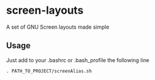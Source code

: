 screen-layouts
==============

A set of GNU Screen layouts made simple

Usage
-----

Just add to your .bashrc or .bash\_profile the following line

`
	. PATH_TO_PROJECT/screenAlias.sh
`
